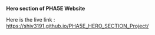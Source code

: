 **Hero section of PHA5E  Website**

Here is the live link : https://shiv3191.github.io/PHA5E_HERO_SECTION_Project/

